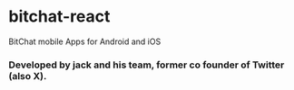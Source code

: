 # bitchat-react
BitChat mobile Apps for Android and iOS

### Developed by jack and his team, former co founder of Twitter (also X).


